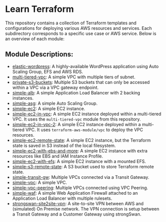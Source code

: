 # Learn Terraform

This repository contains a collection of Terraform templates and configurations for deploying various AWS resources and services. Each subdirectory corresponds to a specific use case or AWS service. Below is an overview of each module:

## Module Descriptions:

- [elastic-wordpress](./elastic-wordpress): A highly-available WordPress application using Auto Scaling Group, EFS and AWS RDS.
- [multi-tiered-vpc](./multi-tiered-vpc): A simple VPC with multiple tiers of subnet.
- [private-s3-buckets](./private-s3-buckets): Multiple S3 buckets that can only be accessed within a VPC via a VPC gateway endpoint.
- [simple-alb](./simple-alb): A simple Application Load Balancer with 2 backing instances.
- [simple-asg](./simple-asg): A simple Auto Scaling Group.
- [simple-ec2](./simple-ec2): A simple EC2 instance.
- [simple-ec2-in-vpc](./simple-ec2-in-vpc): A simple EC2 instance deployed within a multi-tiered VPC. It uses the `multi-tiered-vpc` module from this repository.
- [simple-ec2-in-vpc-2](./simple-ec2-in-vpc-2): A simple EC2 instance deployed within a multi-tiered VPC. It uses `terraform-aws-module/vpc` to deploy the VPC resources.
- [simple-ec2-remote-state](./simple-ec2-remote-state): A simple EC2 instance, but the Terraform state is saved in S3 instead of the local filesystem.
- [simple-ec2-with-ebs-and-more](./simple-ec2-with-ebs-and-more): A simple EC2 instance with extra resources like EBS and IAM Instance Profile.
- [simple-ec2-with-efs](./simple-ec2-with-efs): A simple EC2 instance with a mounted EFS.
- [simple-s3-remote-state](./simple-s3-remote-state): A S3 bucket used to store Terraform remote state.
- [simple-transit-gw](./simple-transit-gw): Multiple VPCs connected via a Transit Gateway.
- [simple-vpc](./simple-vpc): A simple VPC.
- [simple-vpc-peering](./simple-vpc-peering): Multiple VPCs connected using VPC Peering.
- [simple-waf](./simple-waf): A simple Web Application Firewall attached to an Application Load Balancer with multiple rulesets.
- [strongswan-site2site-vpn](./strongswan-site2site-vpn): A site-to-site VPN between AWS and (simulated) On Premise network. The VPN connection is setup between a Transit Gateway and a Customer Gateway using strongSwan.
